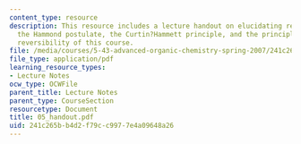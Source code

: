 ```yaml
---
content_type: resource
description: This resource includes a lecture handout on elucidating reaction mechanisms,
  the Hammond postulate, the Curtin?Hammett principle, and the principle of microscopic
  reversibility of this course.
file: /media/courses/5-43-advanced-organic-chemistry-spring-2007/241c265bb4d2f79cc9977e4a09648a26_05_handout.pdf
file_type: application/pdf
learning_resource_types:
- Lecture Notes
ocw_type: OCWFile
parent_title: Lecture Notes
parent_type: CourseSection
resourcetype: Document
title: 05_handout.pdf
uid: 241c265b-b4d2-f79c-c997-7e4a09648a26
---
```

